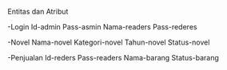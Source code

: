 
Entitas dan Atribut

-Login
Id-admin
Pass-asmin
Nama-readers
Pass-rederes

-Novel
Nama-novel
Kategori-novel
Tahun-novel
Status-novel

-Penjualan
Id-reders
Pass-readers 
Nama-barang
Status-barang

